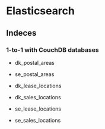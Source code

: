 # Elasticsearch

## Indeces

### 1-to-1 with CouchDB databases

* dk_postal_areas
* se_postal_areas

* dk_lease_locations
* dk_sales_locations
* se_lease_locations
* se_sales_locations